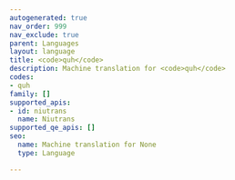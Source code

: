 ```yaml
---
autogenerated: true
nav_order: 999
nav_exclude: true
parent: Languages
layout: language
title: <code>quh</code>
description: Machine translation for <code>quh</code>
codes:
- quh
family: []
supported_apis:
- id: niutrans
  name: Niutrans
supported_qe_apis: []
seo:
  name: Machine translation for None
  type: Language

---
```


